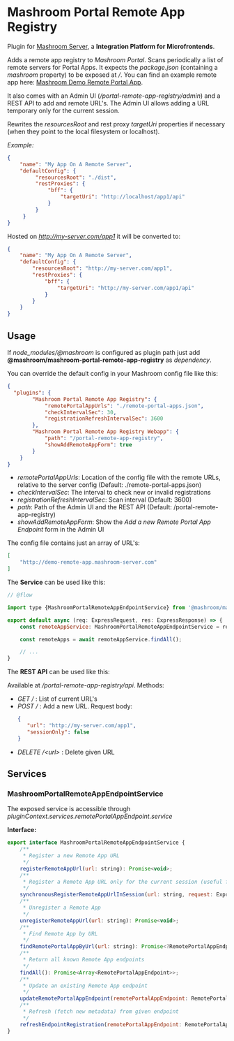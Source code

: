 
# Mashroom Portal Remote App Registry

Plugin for [Mashroom Server](https://www.mashroom-server.com), a **Integration Platform for Microfrontends**.

Adds a remote app registry to _Mashroom Portal_. Scans periodically a list of remote servers for Portal Apps.
It expects the _package.json_ (containing a _mashroom_ property) to be exposed at _/_. You can find an example
remote app here: [Mashroom Demo Remote Portal App](https://github.com/nonblocking/mashroom-demo-remote-portal-app).

It also comes with an Admin UI (_/portal-remote-app-registry/admin_) and a REST API to add and remote URL's. The Admin UI allows adding a URL
temporary only for the current session.

Rewrites the _resourcesRoot_ and rest proxy _targetUri_ properties if necessary (when they point to the local filesystem or localhost).

*Example:*

```json
{
    "name": "My App On A Remote Server",
    "defaultConfig": {
         "resourcesRoot": "./dist",
         "restProxies": {
             "bff": {
                 "targetUri": "http://localhost/app1/api"
             }
         }
     }
}

```

Hosted on _http://my-server.com/app1_ it will be converted to:

```json
{
    "name": "My App On A Remote Server",
    "defaultConfig": {
        "resourcesRoot": "http://my-server.com/app1",
        "restProxies": {
            "bff": {
                "targetUri": "http://my-server.com/app1/api"
            }
        }
    }
}
```

## Usage

If *node_modules/@mashroom* is configured as plugin path just add **@mashroom/mashroom-portal-remote-app-registry** as *dependency*.

You can override the default config in your Mashroom config file like this:

```json
{
  "plugins": {
        "Mashroom Portal Remote App Registry": {
            "remotePortalAppUrls": "./remote-portal-apps.json",
            "checkIntervalSec": 30,
            "registrationRefreshIntervalSec": 3600
        },
        "Mashroom Portal Remote App Registry Webapp": {
            "path": "/portal-remote-app-registry",
            "showAddRemoteAppForm": true
        }
    }
}
```

 * _remotePortalAppUrls_: Location of the config file with the remote URLs, relative to the server config (Default: ./remote-portal-apps.json)
 * _checkIntervalSec_: The interval to check new or invalid registrations
 * _registrationRefreshIntervalSec_: Scan interval (Default: 3600)
 * _path_: Path of the Admin UI and the REST API (Default: /portal-remote-app-registry)
 * _showAddRemoteAppForm_: Show the *Add a new Remote Portal App Endpoint* form in the Admin UI

The config file contains just an array of URL's:

```json
[
    "http://demo-remote-app.mashroom-server.com"
]
```

The **Service** can be used like this:

```js
// @flow

import type {MashroomPortalRemoteAppEndpointService} from '@mashroom/mashroom-portal-remote-app-registry/type-definitions';

export default async (req: ExpressRequest, res: ExpressResponse) => {
    const remoteAppService: MashroomPortalRemoteAppEndpointService = req.pluginContext.services.remotePortalAppEndpoint.service;

    const remoteApps = await remoteAppService.findAll();

    // ...
}
```

The **REST API** can be used like this:

Available at _/portal-remote-app-registry/api_. Methods:

 * _GET /_ : List of current URL's
 * _POST /_ : Add a new URL. Request body:
    ```json
    {
       "url": "http://my-server.com/app1",
       "sessionOnly": false
    }
    ```
 * _DELETE /&lt;url&gt;_ : Delete given URL

## Services

### MashroomPortalRemoteAppEndpointService

The exposed service is accessible through _pluginContext.services.remotePortalAppEndpoint.service_

**Interface:**

```js
export interface MashroomPortalRemoteAppEndpointService {
    /**
     * Register a new Remote App URL
     */
    registerRemoteAppUrl(url: string): Promise<void>;
    /**
     * Register a Remote App URL only for the current session (useful for testing)
     */
    synchronousRegisterRemoteAppUrlInSession(url: string, request: ExpressRequest): Promise<void>;
    /**
     * Unregister a Remote App
     */
    unregisterRemoteAppUrl(url: string): Promise<void>;
    /**
     * Find Remote App by URL
     */
    findRemotePortalAppByUrl(url: string): Promise<?RemotePortalAppEndpoint>;
    /**
     * Return all known Remote App endpoints
     */
    findAll(): Promise<Array<RemotePortalAppEndpoint>>;
    /**
     * Update an existing Remote App endpoint
     */
    updateRemotePortalAppEndpoint(remotePortalAppEndpoint: RemotePortalAppEndpoint): Promise<void>;
    /**
     * Refresh (fetch new metadata) from given endpoint
     */
    refreshEndpointRegistration(remotePortalAppEndpoint: RemotePortalAppEndpoint): Promise<void>;
}
```
